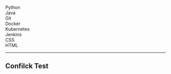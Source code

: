 Python<br>
Java<br>
Git<br>
Docker<br>
Kubernetes<br>
Jenkins<br>
CSS<br>
HTML


---
## Confilck Test